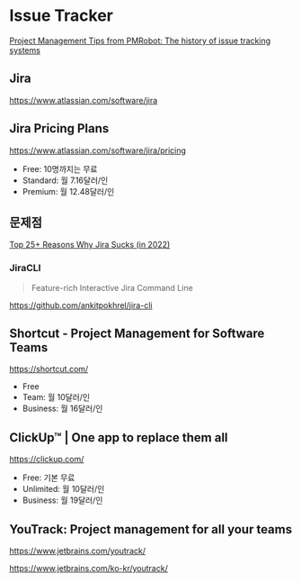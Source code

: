 # Issue Tracker

[Project Management Tips from PMRobot: The history of issue tracking systems](http://blog.pmrobot.com/2012/02/history-of-issue-tracking-systems.html)

## Jira

<https://www.atlassian.com/software/jira>

## Jira Pricing Plans

<https://www.atlassian.com/software/jira/pricing>

- Free: 10명까지는 무료
- Standard: 월 7.16달러/인
- Premium: 월 12.48달러/인

## 문제점

[Top 25+ Reasons Why Jira Sucks (in 2022)](https://whyjirasucks.com/)

### JiraCLI

> Feature-rich Interactive Jira Command Line

<https://github.com/ankitpokhrel/jira-cli>

## Shortcut - Project Management for Software Teams

<https://shortcut.com/>

- Free
- Team: 월 10달러/인
- Business: 월 16달러/인

## ClickUp™ | One app to replace them all

<https://clickup.com/>

- Free: 기본 무료
- Unlimited: 월 10달러/인
- Business: 월 19달러/인

## YouTrack: Project management for all your teams

<https://www.jetbrains.com/youtrack/>

<https://www.jetbrains.com/ko-kr/youtrack/>
